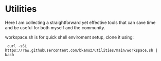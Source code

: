 # Utilities

Here I am collecting a straightforward yet effective tools that can save time and be useful for both myself and the community.

workspace.sh is for quick shell enviroment setup, clone it using:

``` curl -sSL https://raw.githubusercontent.com/bkamuz/utilities/main/workspace.sh | bash``` 
